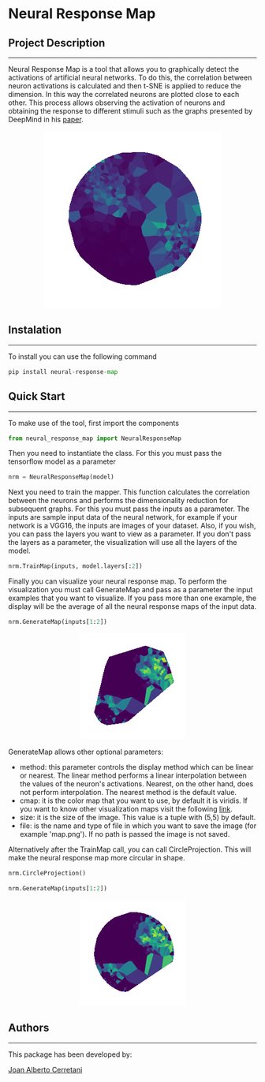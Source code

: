 # Neural Response Map

## Project Description
---

Neural Response Map is a tool that allows you to graphically detect the activations of artificial neural networks. To do this, the correlation between neuron activations is calculated and then t-SNE is applied to reduce the dimension. In this way the correlated neurons are plotted close to each other. This process allows observing the activation of neurons and obtaining the response to different stimuli such as the graphs presented by DeepMind in his [paper](https://arxiv.org/pdf/1807.01281.pdf).

<p align="center">
    <img src="https://github.com/joancerretani/NeuralResponseMap/blob/main/examples/neuralmap1.png" alt="neuralmap1">
</p>

## Instalation
---

To install you can use the following command

```python
pip install neural-response-map
```

## Quick Start
---

To make use of the tool, first import the components

```python
from neural_response_map import NeuralResponseMap
```
Then you need to instantiate the class. For this you must pass the tensorflow model as a parameter

```python
nrm = NeuralResponseMap(model)
```

Next you need to train the mapper. This function calculates the correlation between the neurons and performs the dimensionality reduction for subsequent graphs. For this you must pass the inputs as a parameter. The inputs are sample input data of the neural network, for example if your network is a VGG16, the inputs are images of your dataset. Also, if you wish, you can pass the layers you want to view as a parameter. If you don't pass the layers as a parameter, the visualization will use all the layers of the model.

```python
nrm.TrainMap(inputs, model.layers[:2])
```

Finally you can visualize your neural response map. To perform the visualization you must call GenerateMap and pass as a parameter the input examples that you want to visualize. If you pass more than one example, the display will be the average of all the neural response maps of the input data.

```python
nrm.GenerateMap(inputs[1:2])
```

<p align="center">
    <img src="https://github.com/joancerretani/NeuralResponseMap/blob/main/examples/neuralmap2.png" alt="neuralmap2">
</p>

GenerateMap allows other optional parameters:

 - method: this parameter controls the display method which can be linear or nearest. The linear method performs a linear interpolation between the values of the neuron's activations. Nearest, on the other hand, does not perform interpolation. The nearest method is the default value.
 - cmap: it is the color map that you want to use, by default it is viridis. If you want to know other visualization maps visit the following [link](https://matplotlib.org/3.5.0/tutorials/colors/colormaps.html).
 - size: it is the size of the image. This value is a tuple with (5,5) by default.
 - file: is the name and type of file in which you want to save the image (for example 'map.png'). If no path is passed the image is not saved.
 
Alternatively after the TrainMap call, you can call CircleProjection. This will make the neural response map more circular in shape.

```python
nrm.CircleProjection()
```

```python
nrm.GenerateMap(inputs[1:2])
```

<p align="center">
    <img src="https://github.com/joancerretani/NeuralResponseMap/blob/main/examples/neuralmap3.png" alt="neuralmap3">
</p>

 ## Authors
---

This package has been developed by:

<a href="https://www.linkedin.com/in/joancerretani/" target="blank">Joan Alberto Cerretani</a>